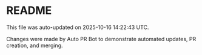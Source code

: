 # README

This file was auto-updated on 2025-10-16 14:22:43 UTC.

Changes were made by Auto PR Bot to demonstrate automated updates, PR creation, and merging.
